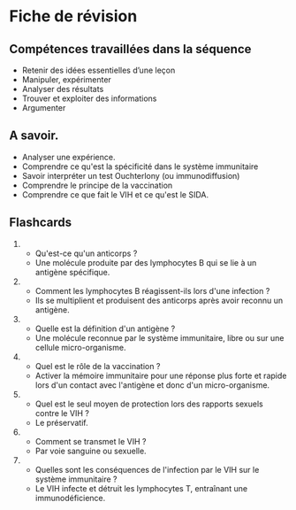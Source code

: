 # Fiche de révision


## Compétences travaillées dans la séquence
- Retenir des idées essentielles d’une leçon
- Manipuler, expérimenter
- Analyser des résultats
- Trouver et exploiter des informations
- Argumenter

## A savoir.

- Analyser une expérience.
- Comprendre ce qu'est la spécificité dans le système immunitaire 
- Savoir interpréter un test Ouchterlony (ou immunodiffusion)
- Comprendre le principe de la vaccination
- Comprendre ce que fait le VIH et ce qu'est le SIDA.

## Flashcards

<div markdown class="flashcard">

1. 
    - Qu'est-ce qu'un anticorps ?
    - Une molécule produite par des lymphocytes B qui se lie à un antigène spécifique.
2. 
    - Comment les lymphocytes B réagissent-ils lors d'une infection ?
    - Ils se multiplient et produisent des anticorps après avoir reconnu un antigène.
    
3. 
    - Quelle est la définition d'un antigène ?
    - Une molécule reconnue par le système immunitaire, libre ou sur une cellule micro-organisme.
      
4. 
    - Quel est le rôle de la vaccination ?
    - Activer la mémoire immunitaire pour une réponse plus forte et rapide lors d'un contact avec l'antigène et donc d'un micro-organisme.
      
5. 
   - Quel est le seul moyen de protection lors des rapports sexuels contre le VIH ?
   - Le préservatif.
     
6.  
    - Comment se transmet le VIH ?
    - Par voie sanguine ou sexuelle.
      
7.  
    - Quelles sont les conséquences de l'infection par le VIH sur le système immunitaire ?
    - Le VIH infecte et détruit les lymphocytes T, entraînant une immunodéficience.
</div>
